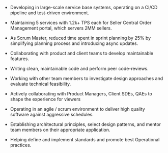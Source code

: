 - Developing in large-scale service base systems, operating on a CI/CD pipeline and test-driven environment.

- Maintaining 5 services with 1.2k+ TPS each for Seller Central Order Management portal, which servers 2MM sellers.

- As Scrum Master, reduced time spent in sprint planning by 25% by simplifying planning process and introducing async updates.

- Collaborating with product and client teams to develop maintainable features.

- Writing clean, maintainable code and perform peer code-reviews.

- Working with other team members to investigate design approaches and evaluate technical feasibility.

- Actively collaborating with Product Managers, Client SDEs, QAEs to shape the experience for viewers

- Operating in an agile / scrum environment to deliver high quality software against aggressive schedules.

- Establishing architectural principles, select design patterns, and mentor team members on their appropriate application.

- Helping define and implement standards and promote best Operational practices.
